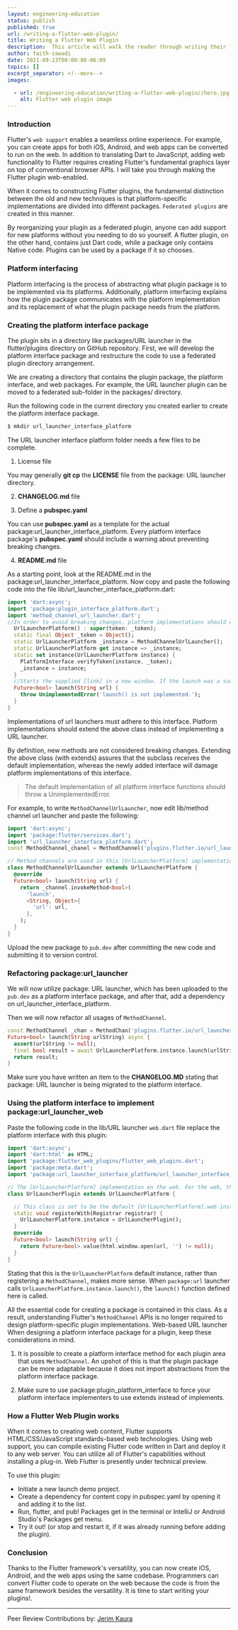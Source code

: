 ```yaml
---
layout: engineering-education
status: publish
published: true
url: /writing-a-flutter-web-plugin/
title: Writing a Flutter Web Plugin
description:  This article will walk the reader through writing their first web plugin in flutter.
author: faith-zawadi
date: 2021-09-23T00:00:00-06:09
topics: []
excerpt_separator: <!--more-->
images:

  - url: /engineering-education/writing-a-flutter-web-plugin//hero.jpg
    alt: Flutter web plugin image
---
```


### Introduction
Flutter's `web support` enables a seamless online experience. For example, you can create apps for both iOS, Android, and web apps can be converted to run on the web. In addition to translating Dart to JavaScript, adding web functionality to Flutter requires creating Flutter's fundamental graphics layer on top of conventional browser APIs. I will take you through making the Flutter plugin web-enabled.

When it comes to constructing Flutter plugins, the fundamental distinction between the old and new techniques is that platform-specific implementations are divided into different packages. `Federated plugins` are created in this manner. 

By reorganizing your plugin as a federated plugin, anyone can add support for new platforms without you needing to do so yourself. A flutter plugin, on the other hand, contains just Dart code, while a package only contains Native code. Plugins can be used by a package if it so chooses. 

### Platform interfacing
Platform interfacing is the process of abstracting what plugin package is to be implemented via its platforms. Additionally, platform interfacing explains how the plugin package communicates with the platform implementation and its replacement of what the plugin package needs from the platform.

### Creating the platform interface package
The plugin sits in a directory like packages/URL launcher in the flutter/plugins directory on GitHub repository. First, we will develop the platform interface package and restructure the code to use a federated plugin directory arrangement. 

We are creating a directory that contains the plugin package, the platform interface, and web packages. For example, the URL launcher plugin can be moved to a federated sub-folder in the packages/ directory. 

Run the following code in the current directory you created earlier to create the platform interface package.

```bash
$ mkdir url_launcher_interface_platform
```

The URL launcher interface platform folder needs a few files to be complete.

1. License file

You may generally **git cp** the **LICENSE** file from the package: URL launcher directory.

2. **CHANGELOG.md** file

3. Define a **pubspec.yaml**

You can use **pubspec.yaml** as a template for the actual package:url_launcher_interface_platform. Every platform interface package's **pubspec.yaml** should include a warning about preventing breaking changes.

4.  **README.md** file

As a starting point, look at the README.md in the package:url_launcher_interface_platform. Now copy and paste the following code into the file lib/url_launcher_interface_platform.dart:

```dart
import 'dart:async';
import 'package:plugin_interface_platform.dart';
import 'method_channel_url_launcher.dart';
//In order to avoid breaking changes, platform implementations should extend this class rather than implement it. Adding new methods to this interface will break platform implementations that 'implement' it, therefore extending this class assures that the subclass gets the default implementation.
  UrlLauncherPlatform() : super(token: _token);
  static final Object _token = Object();
  static UrlLauncherPlatform _instance = MethodChannelUrlLauncher();
  static UrlLauncherPlatform get instance => _instance;
  static set instance(UrlLauncherPlatform instance) {
    PlatformInterface.verifyToken(instance, _token);
    _instance = instance;
  }
  //Starts the supplied [link] in a new window. If the launch was a success, this function returns [true].
  Future<bool> launch(String url) {
    throw UnimplementedError('launch() is not implemented.');
  }
}
```

Implementations of url launchers must adhere to this interface. Platform implementations should extend the above class instead of implementing a URL launcher.

By definition, new methods are not considered breaking changes. Extending the above class (with extends) assures that the subclass receives the default implementation, whereas the newly added interface will damage platform implementations of this interface.

> The default implementation of all platform interface functions should throw a UnimplementedError.

 For example, to write `MethodChannelUrlLauncher`, now edit lib/method channel url launcher and paste the following:

```dart
import 'dart:async';
import 'package:flutter/services.dart';
import 'url_launcher_interface_platform.dart';
const MethodChannel_chanel = MethodChannel('plugins.flutter.io/url_launcher');

// Method channels are used in this [UrlLauncherPlatform] implementation.
class MethodChannelUrlLauncher extends UrlLauncherPlatform {
  @override
  Future<bool> launch(String url) {
    return _channel.invokeMethod<bool>(
      'launch',
      <String, Object>{
        'url': url,
      },
    );
  }
}
```

Upload the new package to `pub.dev` after committing the new code and submitting it to version control.

### Refactoring package:url_launcher
We will now utilize package: URL launcher, which has been uploaded to the `pub.dev` as a platform interface package, and after that, add a dependency on url_launcher_interface_platform.

Then we will now refactor all usages of `MethodChannel`.

```dart
const MethodChannel _chan = MethodChan('plugins.flutter.io/url_launcher');
Future<bool> launch(String urlString) async {
  assert(urlString != null);
  final bool result = await UrlLauncherPlatform.instance.launch(urlString);
  return result;
}
```

Make sure you have written an item to the **CHANGELOG.MD** stating that package: URL launcher is being migrated to the platform interface.

### Using the platform interface to implement package:url_launcher_web
Paste the following code in the lib/URL launcher `web.dart` file replace the platform interface with this plugin:

```Dart
import 'dart:async';
import 'dart:html' as HTML;
import 'package:flutter_web_plugins/flutter_web_plugins.dart';
import 'package:meta.dart';
import 'package:url_launcher_interface_platform/url_launcher_interface_platform.dart';

// The [UrlLauncherPlatform] implementation on the web. For the web, this class implements the package:url launcher functionality.
class UrlLauncherPlugin extends UrlLauncherPlatform {

  // This class is set to be the default [UrlLauncherPlatform].web instance.
  static void registerWith(Registrar registrar) {
    UrlLauncherPlatform.instance = UrlLauncherPlugin();
  }
  @override
  Future<bool> launch(String url) {
    return Future<bool>.value(html.window.open(url, '') != null);
  }
}
```

Stating that this is the `UrlLauncherPlatform` default instance, rather than registering a `MethodChannel`, makes more sense. When `package:url` launcher calls `UrlLauncherPlatform.instance.launch()`, the `launch()` function defined here is called.

All the essential code for creating a package is contained in this class. As a result, understanding Flutter's `MethodChannel` APIs is no longer required to design platform-specific plugin implementations. Web-based URL launcher When designing a platform interface package for a plugin, keep these considerations in mind.

1. It is possible to create a platform interface method for each plugin area that uses `MethodChannel`. An upshot of this is that the plugin package can be more adaptable because it does not import abstractions from the platform interface package.

2. Make sure to use package:plugin_platform_interface to force your platform interface implementers to use extends instead of implements.

### How a Flutter Web Plugin works
When it comes to creating web content, Flutter supports HTML/CSS/JavaScript standards-based web technologies. Using web support, you can compile existing Flutter code written in Dart and deploy it to any web server. You can utilize all of Flutter's capabilities without installing a plug-in. Web Flutter is presently under technical preview.

To use this plugin:
- Initiate a new launch demo project.
- Create a dependency for content copy in pubspec.yaml by opening it and adding it to the list.
- Run, flutter, and pub! Packages get in the terminal or IntelliJ or Android Studio's Packages get menu.
- Try it out! (or stop and restart it, if it was already running before adding the plugin).

### Conclusion
Thanks to the Flutter framework's versatility, you can now create iOS, Android, and the web apps using the same codebase. Programmers can convert Flutter code to operate on the web because the code is from the same framework besides the versatility. It is time to start writing your plugins!.

---
Peer Review Contributions by: [Jerim Kaura](/engineering-education/authors/jerim-kaura/)
